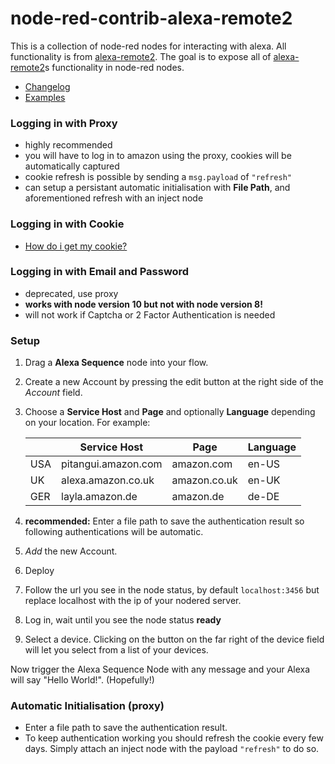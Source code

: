 # node-red-contrib-alexa-remote2

This is a collection of node-red nodes for interacting with alexa.
All functionality is from [alexa-remote2](https://www.npmjs.com/package/alexa-remote2).
The goal is to expose all of [alexa-remote2](https://www.npmjs.com/package/alexa-remote2)s functionality in node-red nodes.

 - [Changelog](CHANGELOG.md)
 - [Examples](examples.md)

### Logging in with Proxy
   - highly recommended
   - you will have to log in to amazon using the proxy, cookies will be automatically captured
   - cookie refresh is possible by sending a `msg.payload` of `"refresh"`
   - can setup a persistant automatic initialisation with **File Path**, and aforementioned refresh with an inject node

### Logging in with Cookie
   - [How do i get my cookie?](get_cookie.md)

### Logging in with Email and Password
   - deprecated, use proxy
   - **works with node version 10 but not with node version 8!**
   - will not work if Captcha or 2 Factor Authentication is needed


### Setup
1. Drag a **Alexa Sequence** node into your flow.
2. Create a new Account by pressing the edit button at the right side of the *Account* field.
3. Choose a **Service Host** and **Page** and optionally **Language** depending on your location. For example:

   ||Service Host|Page|Language
   |---|---|---|---
   |USA|pitangui.amazon.com|amazon.com|en-US
   |UK|alexa.amazon.co.uk|amazon.co.uk|en-UK
   |GER|layla.amazon.de|amazon.de|de-DE
   
4. **recommended:** Enter a file path to save the authentication result so following authentications will be automatic. 
5. *Add* the new Account.
6. Deploy
7. Follow the url you see in the node status, by default `localhost:3456` but replace localhost with the ip of your nodered server.
8. Log in, wait until you see the node status **ready**
9. Select a device. Clicking on the button on the far right of the device field will let you select from a list of your devices.

Now trigger the Alexa Sequence Node with any message and your Alexa will say "Hello World!". (Hopefully!)

### Automatic Initialisation (proxy)
 - Enter a file path to save the authentication result.
 - To keep authentication working you should refresh the cookie every few days. 
Simply attach an inject node with the payload `"refresh"` to do so.